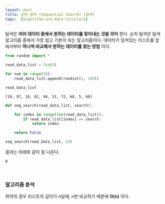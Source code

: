 ```yaml
---
layout: post
title: 순차 탐색 (Sequential Search) [탐색]
tags:  [algorithm-and-data-structure]
---
```


탐색은 **여러 데이터 중에서 원하는 데이터를 찾아내는 것을 의미** 한다. 순차 탐색은 탐색 알고리즘 중에서 가장 쉽고 기본이 되는 알고리즘이다. 데이터가 담겨있는 리스트를 앞에서부터 **하나씩 비교해서 원하는 데이터를 찾는 방법** 이다.

~~~python
from random import *

read_data_list = list()

for num in range(10):
    read_data_list.append(randint(1, 100))

read_data_list
~~~

~~~
[19, 97, 19, 81, 94, 51, 72, 68, 5, 60]
~~~

~~~python
def seq_search(read_data_list, search):

    for index in range(len(read_data_list)):
        if read_data_list[index] == search:
            return index

    return False

seq_search(read_data_list, 19)

~~~
결과는 아래와 같이 잘 나온다.
~~~
0
~~~

&nbsp;

### 알고리즘 분석
최악의 경우 리스트의 길이가 n일때, n번 비교하기 때문에 **O(n)** 이다.
